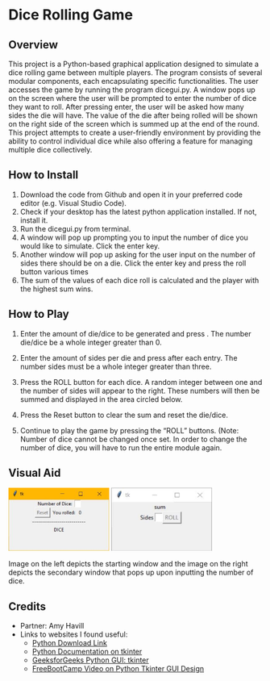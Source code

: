 # Dice Rolling Game

## Overview
This project is a Python-based graphical application designed to simulate a dice rolling game between multiple players. The program consists of several modular components, each encapsulating specific functionalities. The user accesses the game by running the program dicegui.py. A window pops up on the screen where the user will be prompted to enter the number of dice they want to roll. After pressing enter, the user will be asked how many sides the die will have. The value of the die after being rolled will be shown on the right side of the screen which is summed up at the end of the round. This project attempts to create a user-friendly environment by providing the ability to control individual dice while also offering a feature for managing multiple dice collectively.

## How to Install
1. Download the code from Github and open it in your preferred code editor (e.g. Visual Studio Code).
2. Check if your desktop has the latest python application installed. If not, install it.
3. Run the dicegui.py from terminal.
4. A window will pop up prompting you to input the number of dice you would like to simulate. Click the enter key.
5. Another window will pop up asking for the user input on the number of sides there should be on a die. Click the enter key and press the roll button various times
6. The sum of the values of each dice roll is calculated and the player with the highest sum wins.

## How to Play
1. Enter the amount of die/dice to be generated and press <Enter>. The number die/dice be a whole integer greater than 0.
   
2. Enter the amount of sides per die and press <Enter> after each entry. The number sides must be a whole integer greater than three.
   
3. Press the ROLL button for each dice. A random integer between one and the number of sides will appear to the right. These numbers will then be summed and displayed in the area circled below. 
4. Press the Reset button to clear the sum and reset the die/dice.
5. Continue to play the game by pressing the “ROLL” buttons. (Note: Number of dice cannot be changed once set. In order to change the number of dice, you will have to run the entire module again.

## Visual Aid
<p float="left">
 <img src="images/startingWindow.jpg" width = "200" height="125" />
  <img src="images/secondarywindow.jpg" width="200" height="125" />
</p>
Image on the left depicts the starting window and the image on the right depicts the secondary window that pops up upon inputting the number of dice.

## Credits
- Partner: Amy Havill
- Links to websites I found useful:
  - [Python Download Link](https://www.python.org/downloads/)
  - [Python Documentation on tkinter](https://docs.python.org/3/library/tkinter.html)
  - [GeeksforGeeks Python GUI: tkinter](https://www.geeksforgeeks.org/python-gui-tkinter/)
  - [FreeBootCamp Video on Python Tkinter GUI Design](https://www.youtube.com/watch?v=0tM-l_ZsxjU)

